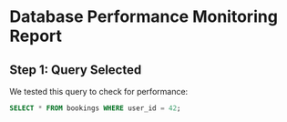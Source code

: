 # Database Performance Monitoring Report

## Step 1: Query Selected
We tested this query to check for performance:
```sql
SELECT * FROM bookings WHERE user_id = 42;
